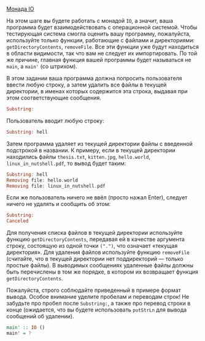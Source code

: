 [Монада IO](https://stepik.org/lesson/8443/step/8)

На этом шаге вы будете работать с монадой `IO`, а значит, ваша программа будет взаимодействовать с операционной системой. Чтобы тестирующая система смогла оценить вашу программу, пожалуйста, используйте только функции, работающие с файлами и директориями: `getDirectoryContents`, `removeFile`. Все эти функции уже будут находиться в области видимости, так что вам не следует их импортировать. По той же причине, главная функция вашей программы будет называться не `main`, а `main'` (со штрихом).  
  
В этом задании ваша программа должна попросить пользователя ввести любую строку, а затем удалить все файлы в текущей директории, в именах которых содержится эта строка, выдавая при этом соответствующие сообщения.  

```haskell
Substring: 
```  
  
Пользователь вводит любую строку:    
```haskell
Substring: hell
```  
  
Затем программа удаляет из текущей директории файлы с введенной подстрокой в названии. К примеру, если в текущей директории находились файлы `thesis.txt`, `kitten.jpg`, `hello.world`, `linux_in_nutshell.pdf`, то вывод будет таким:  
```haskell
Substring: hell
Removing file: hello.world
Removing file: linux_in_nutshell.pdf
```  
  
  
Если же пользователь ничего не ввёл (просто нажал Enter), следует ничего не удалять и сообщить об этом:  
```haskell
Substring: 
Canceled
```  
  
Для получения списка файлов в текущей директории используйте функцию `getDirectoryContents`, передавая ей в качестве аргумента строку, состоящую из одной точки  `(".")`, что означает «текущая директория». Для удаления файлов используйте функцию `removeFile` (считайте, что в текущей директории нет поддиректорий — только простые файлы). В выводимых сообщениях удаленные файлы должны быть перечислены в том же порядке, в котором их возвращает функция `getDirectoryContents`.  
  
Пожалуйста, строго соблюдайте приведенный в примере формат вывода. Особое внимание уделите пробелам и переводам строк! Не забудьте про пробел после `Substring:`, а также про перевод строки в конце (ожидается, что вы будете использовать `putStrLn` для вывода сообщений об удалении).  
  
  
```haskell
main' :: IO ()
main' = ?
```
